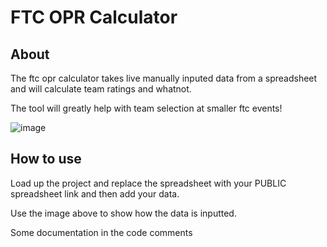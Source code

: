 # FTC OPR Calculator

## About

The ftc opr calculator takes live manually inputed data from a spreadsheet and will calculate team ratings and whatnot.

The tool will greatly help with team selection at smaller ftc events!

![image](https://github.com/KaiPereira/FTC-OPR-Calculator/assets/88850028/dc8becc3-e76e-447d-aa5a-33df99c46f5a)


## How to use

Load up the project and replace the spreadsheet with your PUBLIC spreadsheet link and then add your data.

Use the image above to show how the data is inputted.

Some documentation in the code comments
